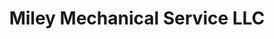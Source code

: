 ---
title: "Miley Mechanical Service LLC"
url: /waldo/miley-mechanical-service-llc/
shop: car repair
---